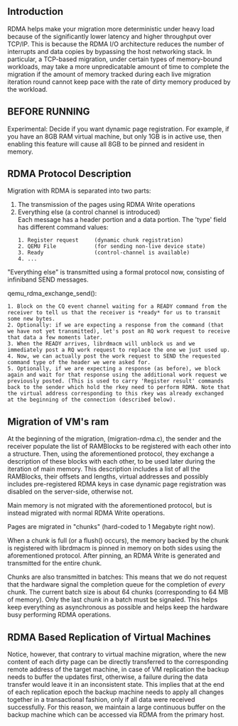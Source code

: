 ## Introduction
RDMA helps make your migration more deterministic under heavy load because of the significantly lower latency and higher throughput over TCP/IP. This is because the RDMA I/O architecture reduces the number of interrupts and data copies by bypassing the host networking stack. In particular, a TCP-based migration, under certain types of memory-bound workloads, may take a more unpredicatable amount of time to complete the migration if the amount of memory tracked during each live migration iteration round cannot keep pace with the rate of dirty memory produced by the workload.

## BEFORE RUNNING
Experimental: Decide if you want dynamic page registration. For example, if you have an 8GB RAM virtual machine, but only 1GB is in active use, then enabling this feature will cause all 8GB to be pinned and resident in memory.

## RDMA Protocol Description

Migration with RDMA is separated into two parts:

1. The transmission of the pages using RDMA Write operations
2. Everything else (a control channel is introduced)<br>
   Each message has a header portion and a data portion. The 'type' field has different command values:
   ```
   1. Register request     (dynamic chunk registration)
   2. QEMU File            (for sending non-live device state)
   3. Ready                (control-channel is available)
   4. ...
   ```

"Everything else" is transmitted using a formal protocol now, consisting of infiniband SEND messages.

qemu_rdma_exchange_send():
```
1. Block on the CQ event channel waiting for a READY command from the receiver to tell us that the receiver is *ready* for us to transmit some new bytes.
2. Optionally: if we are expecting a response from the command (that we have not yet transmitted), let's post an RQ work request to receive that data a few moments later.
3. When the READY arrives, librdmacm will unblock us and we immediately post a RQ work request to replace the one we just used up.
4. Now, we can actually post the work request to SEND the requested command type of the header we were asked for.
5. Optionally, if we are expecting a response (as before), we block again and wait for that response using the additional work request we previously posted. (This is used to carry 'Register result' commands back to the sender which hold the rkey need to perform RDMA. Note that the virtual address corresponding to this rkey was already exchanged at the beginning of the connection (described below).
```
## Migration of VM's ram

At the beginning of the migration, (migration-rdma.c), the sender and the receiver populate the list of RAMBlocks to be registered with each other into a structure. Then, using the aforementioned protocol, they exchange a description of these blocks with each other, to be used later during the iteration of main memory. This description includes a list of all the RAMBlocks, their offsets and lengths, virtual addresses and possibly includes pre-registered RDMA keys in case dynamic page registration was disabled on the server-side, otherwise not.

Main memory is not migrated with the aforementioned protocol, but is instead migrated with normal RDMA Write operations.

Pages are migrated in "chunks" (hard-coded to 1 Megabyte right now).

When a chunk is full (or a flush() occurs), the memory backed by the chunk is registered with librdmacm is pinned in memory on both sides using the aforementioned protocol. After pinning, an RDMA Write is generated and transmitted for the entire chunk.

Chunks are also transmitted in batches: This means that we do not request that the hardware signal the completion queue for the completion of *every* chunk. The current batch size is about 64 chunks (corresponding to 64 MB of memory). Only the last chunk in a batch must be signaled. This helps keep everything as asynchronous as possible and helps keep the hardware busy performing RDMA operations.

## RDMA Based Replication of Virtual Machines
Notice, however, that contrary to virtual machine migration, where the new content of each dirty page can be directly transferred to the corresponding remote address of the target machine, in case of VM replication the backup needs to buffer the updates first, otherwise, a failure during the data transfer would leave it in an inconsistent state. This implies that at the end of each replication epoch the backup machine needs to apply all changes together in a transactional fashion, only if all data were received successfully. For this reason, we maintain a large continuous buffer on the backup machine which can be accessed via RDMA from the primary host.
